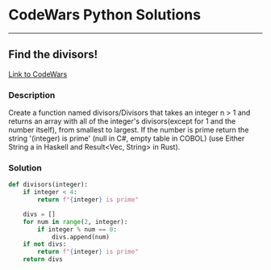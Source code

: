 # CodeWars Python Solutions

---

## Find the divisors!

[Link to CodeWars](https://www.codewars.com/kata/544aed4c4a30184e960010f4/train/python)

### Description

Create a function named divisors/Divisors that takes an integer n > 1 and returns an array with all of the integer's divisors(except for 1 and the number itself), from smallest to largest. If the number is prime return the string '(integer) is prime' (null in C#, empty table in COBOL) (use Either String a in Haskell and Result<Vec<u32>, String> in Rust).

### Solution

```python
def divisors(integer):
    if integer < 4:
        return f"{integer} is prime"

    divs = []
    for num in range(2, integer):
        if integer % num == 0:
            divs.append(num)
    if not divs:
        return f"{integer} is prime"
    return divs

```
